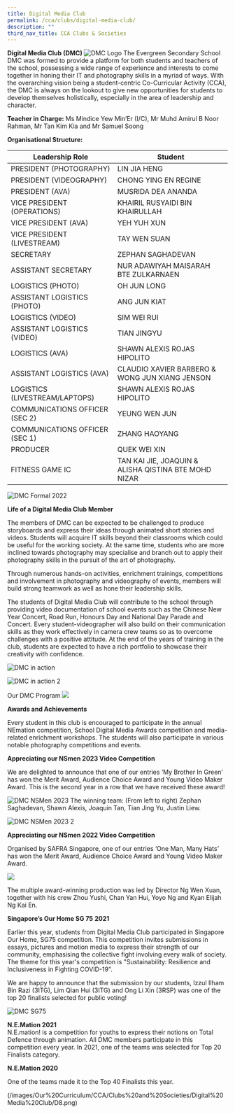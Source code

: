 ```yaml
---
title: Digital Media Club
permalink: /cca/clubs/digital-media-club/
description: ""
third_nav_title: CCA Clubs & Societies
---
```

**Digital Media Club (DMC)**
![DMC Logo](/images/dmc-logo_white%20(1).jpg)
The Evergreen Secondary School DMC was formed to provide a platform for both students and teachers of the school, possessing a wide range of experience and interests to come together in honing their IT and photography skills in a myriad of ways. With the overarching vision being a student-centric Co-Curricular Activity (CCA), the DMC is always on the lookout to give new opportunities for students to develop themselves holistically, especially in the area of leadership and character.


**Teacher in Charge:** Ms Mindice Yew Min’Er (I/C), Mr Muhd Amirul B Noor Rahman, Mr Tan Kim Kia and Mr Samuel Soong

**Organisational Structure:**

| Leadership Role | Student                                  |
|---------------------------------|-------------------------------------------------------|
| PRESIDENT (PHOTOGRAPHY) | LIN JIA HENG                                           |
| PRESIDENT (VIDEOGRAPHY) | CHONG YING EN REGINE                                          |
| PRESIDENT (AVA) | MUSRIDA DEA ANANDA                                          |
| VICE PRESIDENT (OPERATIONS)         | KHAIRIL RUSYAIDI BIN KHAIRULLAH                                    |
| VICE PRESIDENT (AVA)                | YEH YUH XUN                                     |
| VICE PRESIDENT (LIVESTREAM)         | TAY WEN SUAN                                   |
| SECRETARY                           | ZEPHAN SAGHADEVAN                    |
| ASSISTANT SECRETARY                 | NUR ADAWIYAH MAISARAH BTE ZULKARNAEN                                    |
| LOGISTICS (PHOTO)                   | OH JUN LONG                                |
ASSISTANT LOGISTICS (PHOTO)         | ANG JUN KIAT                               |
| LOGISTICS (VIDEO)                   | SIM WEI RUI |
| ASSISTANT LOGISTICS (VIDEO)         | TIAN JINGYU                               |
| LOGISTICS (AVA)         | SHAWN ALEXIS ROJAS HIPOLITO                               |
| ASSISTANT LOGISTICS (AVA)         |  CLAUDIO XAVIER BARBERO & WONG JUN XIANG JENSON|
LOGISTICS (LIVESTREAM/LAPTOPS)         | SHAWN ALEXIS ROJAS HIPOLITO                               |
| COMMUNICATIONS OFFICER (SEC 2)      | YEUNG WEN JUN                              |
| COMMUNICATIONS OFFICER (SEC 1)      | ZHANG HAOYANG                                 |
PRODUCER                   | QUEK WEI XIN                                |
FITNESS GAME IC                   | TAN KAI JIE, JOAQUIN & ALISHA QISTINA BTE MOHD NIZAR                                |

![DMC Formal 2022](/images/dmc%20formal%202022.JPG)



**Life of a Digital Media Club Member**

The members of DMC can be expected to be challenged to produce storyboards and express their ideas through animated short stories and videos. Students will acquire IT skills beyond their classrooms which could be useful for the working society. At the same time, students who are more inclined towards photography may specialise and branch out to apply their photography skills in the pursuit of the art of photography.

Through numerous hands-on activities, enrichment trainings, competitions and involvement in photography and videography of events, members will build strong teamwork as well as hone their leadership skills. 


The students of Digital Media Club will contribute to the school through providing video documentation of school events such as the Chinese New Year Concert, Road Run, Honours Day and National Day Parade and Concert. Every student-videographer will also build on their communication skills as they work effectively in camera crew teams so as to overcome challenges with a positive attitude. At the end of the years of training in the club, students are expected to have a rich portfolio to showcase their creativity with confidence.

![DMC in action](/images/dmc%20action.jpg)

![DMC in action 2](/images/dmc%20action%202.jpg)



Our DMC Program
![](/images/Our%20Curriculum/CCA/Clubs%20and%20Societies/Digital%20Media%20Club/Journey_DMC.png)


**Awards and Achievements**

Every student in this club is encouraged to participate in the annual NEmation competition, School Digital Media Awards competition and media-related enrichment workshops. The students will also participate in various notable photography competitions and events.

**Appreciating our NSmen 2023 Video Competition**

We are delighted to announce that one of our entries ‘My Brother In Green’ has won the Merit Award, Audience Choice Award and Young Video Maker Award. This is the second year in a row that we have received these award!

![DMC NSMen 2023](/images/dmc%20nsmen%202023%201.JPG)
The winning team: (From left to right) Zephan Saghadevan, Shawn Alexis, Joaquin Tan, Tian Jing Yu, Justin Liew. 

![DMC NSMen 2023 2](/images/dmc%20nsmen%202023%202.JPG)

**Appreciating our NSmen 2022 Video Competition**

Organised by SAFRA Singapore, one of our entries ‘One Man, Many Hats’ has won the Merit Award, Audience Choice Award and Young Video Maker Award.

![](/images/Our%20Curriculum/CCA/Clubs%20and%20Societies/Digital%20Media%20Club/SafraNSmen2022Video.jpeg)

The multiple award-winning production was led by Director Ng Wen Xuan, together with his crew Zhou Yushi, Chan Yan Hui, Yoyo Ng and Kyan Elijah Ng Kai En. 

**Singapore’s Our Home SG 75** **2021**

Earlier this year, students from Digital Media Club participated in Singapore Our Home, SG75 competition. This competition invites submissions in essays, pictures and motion media to express their strength of our community, emphasising the collective fight involving every walk of society. The theme for this year's competition is "Sustainability: Resilience and Inclusiveness in Fighting COVID-19".

We are happy to announce that the submission by our students, Izzul Ilham Bin Razi (3ITG), Lim Qian Hui (3ITG) and Ong Li Xin (3RSP) was one of the top 20 finalists selected for public voting!

![DMC SG75](/images/dmc%20sg75.jpg)

**N.E.Mation 2021**  
N.E.mation! is a competition for youths to express their notions on Total Defence through animation. All DMC members participate in this competition every year. In 2021, one of the teams was selected for Top 20 Finalists category.

**N.E.Mation 2020**

One of the teams made it to the Top 40 Finalists this year.


(/images/Our%20Curriculum/CCA/Clubs%20and%20Societies/Digital%20Media%20Club/D8.png)